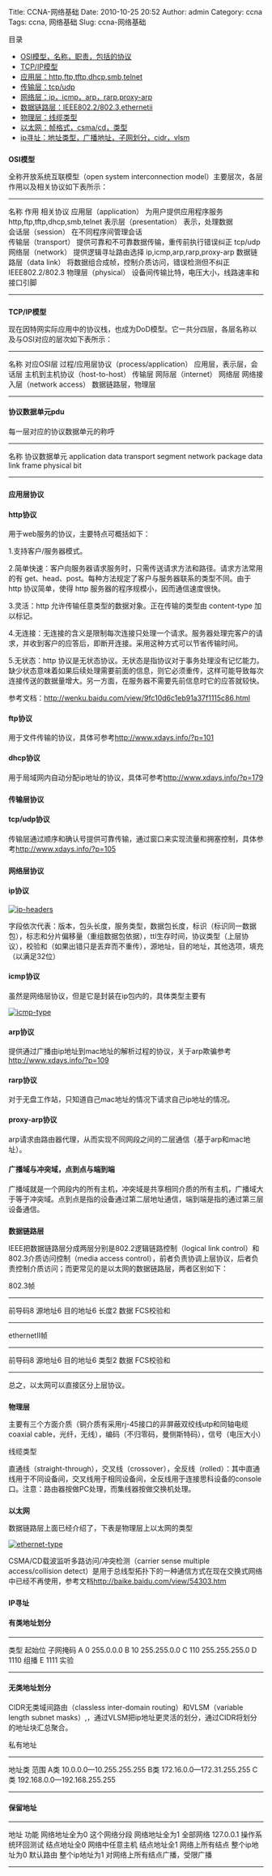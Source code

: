 Title: CCNA-网络基础
Date: 2010-10-25 20:52
Author: admin
Category: ccna
Tags: ccna, 网络基础
Slug: ccna-网络基础

目录

-   [OSI模型，名称，职责，包括的协议](#osi)
-   [TCP/IP模型](#tcp/ip)
-   [应用层：http,ftp,tftp,dhcp,smb,telnet](#application)
-   [传输层：tcp/udp](#transport)
-   [网络层：ip，icmp，arp，rarp,proxy-arp](#network)
-   [数据链路层：IEEE802.2/802.3,ethernetii](#datalink)
-   [物理层：线缆类型](#physical)
-   [以太网：帧格式，csma/cd，类型](#ethernet)
-   [ip寻址：地址类型，广播地址，子网划分，cidr，vlsm](#ipaddr)

### <a name="osi"></a>  
**OSI模型**

全称开放系统互联模型（open system interconnection
model）主要层次，各层作用以及相关协议如下表所示：

  ------------------------- ------------------------------------------------ -------------------------------
  名称                      作用                                             相关协议
  应用层（application）     为用户提供应用程序服务                           http,ftp,tftp,dhcp,smb,telnet
  表示层（presentation）    表示，处理数据                                   
  会话层（session）         在不同程序间管理会话                             
  传输层（transport）       提供可靠和不可靠数据传输，重传前执行错误纠正     tcp/udp
  网络层（network）         提供逻辑寻址路由选择                             ip,icmp,arp,rarp,proxy-arp
  数据链路层（data link）   将数据组合成帧，控制介质访问，错误检测但不纠正   IEEE802.2/802.3
  物理层（physical）        设备间传输比特，电压大小，线路速率和接口引脚     
  ------------------------- ------------------------------------------------ -------------------------------

### <a name="tcp/ip"></a>  
**TCP/IP模型**

现在因特网实际应用中的协议栈，也成为DoD模型。它一共分四层，各层名称以及与OSI对应的层次如下表所示：

  ---------------------------------------- ------------------------
  名称                                     对应OSI层
  过程/应用层协议（process/application）   应用层，表示层，会话层
  主机到主机协议（host-to-host）           传输层
  网际层（internet）                       网络层
  网络接入层（network access）             数据链路层，物理层
  ---------------------------------------- ------------------------

#### 协议数据单元pdu

每一层对应的协议数据单元的称呼

  ------------- --------------
  名称          协议数据单元
  application   data
  transport     segment
  network       package
  data link     frame
  physical      bit
  ------------- --------------

### <a name="application"></a>  
**应用层协议**

#### http协议

用于web服务的协议，主要特点可概括如下：

1.支持客户/服务器模式。

2.简单快速：客户向服务器请求服务时，只需传送请求方法和路径。请求方法常用的有
get、head、post。每种方法规定了客户与服务器联系的类型不同。由于 http
协议简单，使得 http 服务器的程序规模小，因而通信速度很快。

3.灵活：http 允许传输任意类型的数据对象。正在传输的类型由 content-type
加以标记。

4.无连接：无连接的含义是限制每次连接只处理一个请求。服务器处理完客户的请求，并收到客户的应答后，即断开连接。采用这种方式可以节省传输时间。

5.无状态：http
协议是无状态协议。无状态是指协议对于事务处理没有记忆能力。缺少状态意味着如果后续处理需要前面的信息，则它必须重传，这样可能导致每次连接传送的数据量增大。另一方面，在服务器不需要先前信息时它的应答就较快。

参考文档：<http://wenku.baidu.com/view/9fc10d6c1eb91a37f1115c86.html>

#### ftp协议

用于文件传输的协议，具体可参考<http://www.xdays.info/?p=101>

#### dhcp协议

用于局域网内自动分配ip地址的协议，具体可参考<http://www.xdays.info/?p=179>

### <a name="transport"></a>  
**传输层协议**

#### tcp/udp协议

传输层通过顺序和确认号提供可靠传输，通过窗口来实现流量和拥塞控制，具体参考<http://www.xdays.info/?p=105>

### <a name="network"></a>  
**网络层协议**

#### ip协议

[![ip-headers](http://www.xdays.info/wp-content/uploads/2010/10/ip-headers.jpg "ip-headers")](http://www.xdays.info/wp-content/uploads/2010/10/ip-headers.jpg)

字段依次代表：版本，包头长度，服务类型，数据包长度，标识（标识同一数据包），标志和分片偏移量（重组数据包依据），ttl生存时间，协议类型（上层协议），校验和（如果出错只是丢弃而不重传），源地址，目的地址，其他选项，填充（以满足32位）

#### icmp协议

虽然是网络层协议，但是它是封装在ip包内的，具体类型主要有

[![icmp-type](http://www.xdays.info/wp-content/uploads/2010/10/icmp-type.jpg "icmp-type")](http://www.xdays.info/wp-content/uploads/2010/10/icmp-type.jpg)

#### arp协议

提供通过广播由ip地址到mac地址的解析过程的协议，关于arp欺骗参考<http://www.xdays.info/?p=109>

#### rarp协议

对于无盘工作站，只知道自己mac地址的情况下请求自己ip地址的情况。

#### proxy-arp协议

arp请求由路由器代理，从而实现不同网段之间的二层通信（基于arp和mac地址）。

#### 广播域与冲突域，点到点与端到端

广播域就是一个网段内的所有主机，冲突域是共享相同介质的所有主机，广播域大于等于冲突域。点到点是指的设备通过第二层地址通信，端到端是指的通过第三层设备通信。

### <a name="datalink"></a>  
**数据链路层**

IEEE把数据链路层分成两层分别是802.2逻辑链路控制（logical link
control）和802.3介质访问控制（media access
control），前者负责协调上层协议，后者负责控制介质访问；而更常见的是以太网的数据链路层，两者区别如下：

802.3帧

  --------- --------- ----------- ------- ------ -----------
  前导码8   源地址6   目的地址6   长度2   数据   FCS校验和
  --------- --------- ----------- ------- ------ -----------

ethernetII帧

  --------- --------- ----------- ------- ------ -----------
  前导码8   源地址6   目的地址6   类型2   数据   FCS校验和
  --------- --------- ----------- ------- ------ -----------

总之，以太网可以直接区分上层协议。

### <a name="physical"></a>  
**物理层**

主要有三个方面介质（铜介质有采用rj-45接口的非屏蔽双绞线utp和同轴电缆coaxial
cable，光纤，无线），编码（不归零码，曼侧斯特码），信号（电压大小）

线缆类型

直通线（straight-through），交叉线（crossover），全反线（rolled）：其中直通线用于不同设备间，交叉线用于相同设备间，全反线用于连接思科设备的console口。注意：路由器按做PC处理，而集线器按做交换机处理。

### <a name="ethernet"></a>  
**以太网**

数据链路层上面已经介绍了，下表是物理层上以太网的类型

[![ethernet-type](http://www.xdays.info/wp-content/uploads/2010/10/ethernet-type.jpg "ethernet-type")](http://www.xdays.info/wp-content/uploads/2010/10/ethernet-type.jpg)

CSMA/CD载波监听多路访问/冲突检测（carrier sense multiple
access/collision
detect）是用于总线型拓扑下的一种通信方式在现在交换式网络中已经不再使用，参考文档<http://baike.baidu.com/view/54303.htm>

### <a name="ipaddr"></a>  
**IP寻址**

#### 有类地址划分

  ------ -------- ---------------
  类型   起始位   子网掩码
  A      0        255.0.0.0
  B      10       255.255.0.0
  C      110      255.255.255.0
  D      1110     组播
  E      1111     实验
  ------ -------- ---------------

#### 无类地址划分

CIDR无类域间路由（classless inter-domain routing）和VLSM（variable
length subnet
masks）,，通过VLSM把ip地址更灵活的划分，通过CIDR将划分的地址块汇总聚合。

私有地址

  -------- -----------------------------
  地址类   范围
  A类      10.0.0.0—10.255.255.255
  B类      172.16.0.0—172.31.255.255
  C类      192.168.0.0—192.168.255.255
  -------- -----------------------------

#### 保留地址

  --------------- --------------------------------
  地址            功能
  网络地址全为0   这个网络分段
  网络地址全为1   全部网络
  127.0.0.1       操作系统环回测试
  结点地址全0     网络中任意主机
  结点地址全1     网络上所有结点
  整个ip地址为0   默认路由
  整个ip地址为1   对网络上所有结点广播，受限广播
  --------------- --------------------------------


